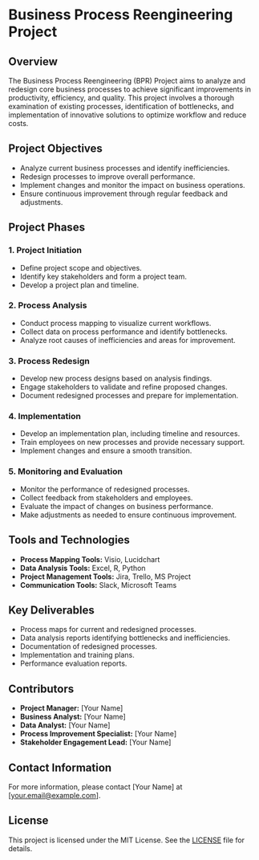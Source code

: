 # Business Process Reengineering Project

## Overview

The Business Process Reengineering (BPR) Project aims to analyze and redesign core business processes to achieve significant improvements in productivity, efficiency, and quality. This project involves a thorough examination of existing processes, identification of bottlenecks, and implementation of innovative solutions to optimize workflow and reduce costs.

## Project Objectives

- Analyze current business processes and identify inefficiencies.
- Redesign processes to improve overall performance.
- Implement changes and monitor the impact on business operations.
- Ensure continuous improvement through regular feedback and adjustments.

## Project Phases

### 1. Project Initiation
- Define project scope and objectives.
- Identify key stakeholders and form a project team.
- Develop a project plan and timeline.

### 2. Process Analysis
- Conduct process mapping to visualize current workflows.
- Collect data on process performance and identify bottlenecks.
- Analyze root causes of inefficiencies and areas for improvement.

### 3. Process Redesign
- Develop new process designs based on analysis findings.
- Engage stakeholders to validate and refine proposed changes.
- Document redesigned processes and prepare for implementation.

### 4. Implementation
- Develop an implementation plan, including timeline and resources.
- Train employees on new processes and provide necessary support.
- Implement changes and ensure a smooth transition.

### 5. Monitoring and Evaluation
- Monitor the performance of redesigned processes.
- Collect feedback from stakeholders and employees.
- Evaluate the impact of changes on business performance.
- Make adjustments as needed to ensure continuous improvement.

## Tools and Technologies

- **Process Mapping Tools:** Visio, Lucidchart
- **Data Analysis Tools:** Excel, R, Python
- **Project Management Tools:** Jira, Trello, MS Project
- **Communication Tools:** Slack, Microsoft Teams

## Key Deliverables

- Process maps for current and redesigned processes.
- Data analysis reports identifying bottlenecks and inefficiencies.
- Documentation of redesigned processes.
- Implementation and training plans.
- Performance evaluation reports.

## Contributors

- **Project Manager:** [Your Name]
- **Business Analyst:** [Your Name]
- **Data Analyst:** [Your Name]
- **Process Improvement Specialist:** [Your Name]
- **Stakeholder Engagement Lead:** [Your Name]

## Contact Information

For more information, please contact [Your Name] at [your.email@example.com].

## License

This project is licensed under the MIT License. See the [LICENSE](LICENSE) file for details.

